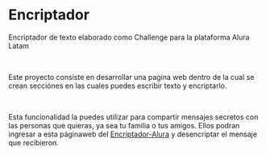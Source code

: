 <h1>Encriptador</h1>

<div>
    <p>Encriptador de texto elaborado como Challenge para la plataforma Alura Latam</p>
    <br>
    <p>Este proyecto consiste en desarrollar una pagina web dentro de la cual se crean secciónes en las cuales puedes escribir texto y encriptarlo.</p>
    <br>
    <p>Esta funcionalidad la puedes utilizar para compartir mensajes secretos con las personas que quieras, ya sea tu familia o tus amigos. Ellos podran ingresar a esta páginaweb del <a href="https://crisjar89.github.io/Encriptador-alura/">Encriptador-Alura</a> y desencriptar el mensaje que recibieron.</p>
</div>
<div>

</div>
